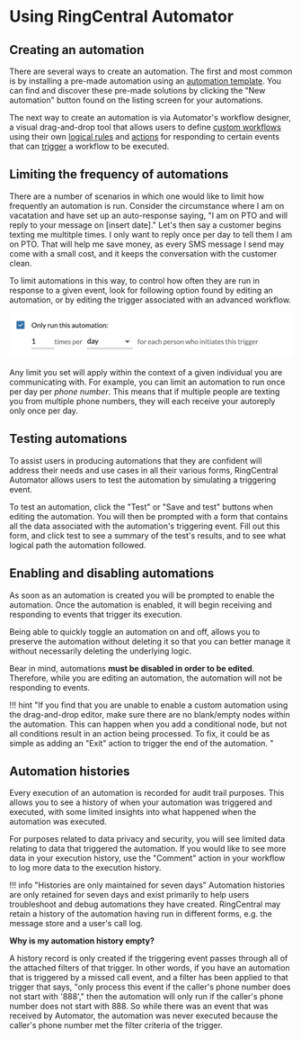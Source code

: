 # Using RingCentral Automator

## Creating an automation

There are several ways to create an automation. The first and most common is by installing a pre-made automation using an [automation template](../workflow-templates/). You can find and discover these pre-made solutions by clicking the "New automation" button found on the listing screen for your automations. 

The next way to create an automation is via Automator's workflow designer, a visual drag-and-drop tool that allows users to define [custom workflows](../custom-workflows/) using their own [logical rules](../custom-workflows/conditionals/) and [actions](../custom-workflows/actions/) for responding to certain events that can [trigger](../custom-workflows/triggers/) a workflow to be executed. 

## Limiting the frequency of automations

There are a number of scenarios in which one would like to limit how frequently an automation is run. Consider the circumstance where I am on vacatation and have set up an auto-response saying, "I am on PTO and will reply to your message on [insert date]." Let's then say a customer begins texting me multitple times. I only want to reply once per day to tell them I am on PTO. That will help me save money, as every SMS message I send may come with a small cost, and it keeps the conversation with the customer clean.

To limit automations in this way, to control how often they are run in response to a given event, look for following option found by editing an automation, or by editing the trigger associated with an advanced workflow. 

![automation frequency](../img/automation-frequency.png)

Any limit you set will apply within the context of a given individual you are communicating with. For example, you can limit an automation to run once per day per *phone number*. This means that if multiple people are texting you from multiple phone numbers, they will each receive your autoreply only once per day.  

## Testing automations

To assist users in producing automations that they are confident will address their needs and use cases in all their various forms, RingCentral Automator allows users to test the automation by simulating a triggering event. 

To test an automation, click the "Test" or "Save and test" buttons when editing the automation. You will then be prompted with a form that contains all the data associated with the automation's triggering event. Fill out this form, and click test to see a summary of the test's results, and to see what logical path the automation followed. 

## Enabling and disabling automations

As soon as an automation is created you will be prompted to enable the automation. Once the automation is enabled, it will begin receiving and responding to events that trigger its execution. 

Being able to quickly toggle an automation on and off, allows you to preserve the automation without deleting it so that you can better manage it without necessarily deleting the underlying logic. 

Bear in mind, automations **must be disabled in order to be edited**. Therefore, while you are editing an automation, the automation will not be responding to events. 

!!! hint "If you find that you are unable to enable a custom automation using the drag-and-drop editor, make sure there are no blank/empty nodes within the automation. This can happen when you add a conditional node, but not all conditions result in an action being processed. To fix, it could be as simple as adding an "Exit" action to trigger the end of the automation. "

## Automation histories

Every execution of an automation is recorded for audit trail purposes. This allows you to see a history of when your automation was triggered and executed, with some limited insights into what happened when the automation was executed. 

For purposes related to data privacy and security, you will see limited data relating to data that triggered the automation. If you would like to see more data in your execution history, use the "Comment" action in your workflow to log more data to the execution history. 

!!! info "Histories are only maintained for seven days"
    Automation histories are only retained for seven days and exist primarily to help users troubleshoot and debug automations they have created. RingCentral may retain a history of the automation having run in different forms, e.g. the message store and a user's call log. 

**Why is my automation history empty?**

A history record is only created if the triggering event passes through all of the attached filters of that trigger. In other words, if you have an automation that is triggered by a missed call event, and a filter has been applied to that trigger that says, "only process this event if the caller's phone number does not start with '888'," then the automation will only run if the caller's phone number does not start with 888. So while there was an event that was received by Automator, the automation was never executed because the caller's phone number met the filter criteria of the trigger. 
